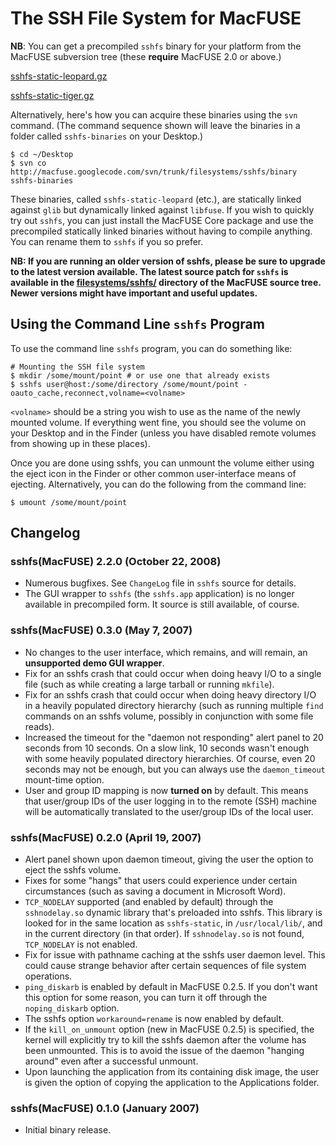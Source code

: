 # The SSH File System for MacFUSE #

**NB**: You can get a precompiled `sshfs` binary for your platform from the MacFUSE subversion tree (these **require** MacFUSE 2.0 or above.)

[sshfs-static-leopard.gz](http://osxbook.com/download/sshfs/sshfs-static-leopard.gz)

[sshfs-static-tiger.gz](http://osxbook.com/download/sshfs/sshfs-static-tiger.gz)

Alternatively, here's how you can acquire these binaries using the `svn` command. (The command sequence shown will leave the binaries in a folder called `sshfs-binaries` on your Desktop.)

```
$ cd ~/Desktop
$ svn co http://macfuse.googlecode.com/svn/trunk/filesystems/sshfs/binary sshfs-binaries
```

These binaries, called `sshfs-static-leopard` (etc.), are statically linked against `glib` but dynamically linked against `libfuse`. If you wish to quickly try out `sshfs`, you can just install the MacFUSE Core package and use the precompiled statically linked binaries without having to compile anything. You can rename them to `sshfs` if you so prefer.

**NB: If you are running an older version of sshfs, please be sure to upgrade to the latest version available. The latest source patch for `sshfs` is available in the [filesystems/sshfs/](http://code.google.com/p/macfuse/source/browse/#svn/trunk/filesystems/sshfs/) directory of the MacFUSE source tree. Newer versions might have important and useful updates.**

## Using the Command Line `sshfs` Program ##

To use the command line `sshfs` program, you can do something like:

```
# Mounting the SSH file system
$ mkdir /some/mount/point # or use one that already exists
$ sshfs user@host:/some/directory /some/mount/point -oauto_cache,reconnect,volname=<volname>
```

`<volname>` should be a string you wish to use as the name of the newly mounted volume. If everything went fine, you should see the volume on your Desktop and in the Finder (unless you have disabled remote volumes from showing up in these places).

Once you are done using sshfs, you can unmount the volume either using the eject icon in the Finder or other common user-interface means of ejecting. Alternatively, you can do the following from the command line:

```
$ umount /some/mount/point
```

## Changelog ##

### sshfs(MacFUSE) 2.2.0 (October 22, 2008) ###

  * Numerous bugfixes. See `ChangeLog` file in `sshfs` source for details.
  * The GUI wrapper to `sshfs` (the `sshfs.app` application) is no longer available in precompiled form. It source is still available, of course.

### sshfs(MacFUSE) 0.3.0 (May 7, 2007) ###

  * No changes to the user interface, which remains, and will remain, an **unsupported demo GUI wrapper**.
  * Fix for an sshfs crash that could occur when doing heavy I/O to a single file (such as while creating a large tarball or running `mkfile`).
  * Fix for an sshfs crash that could occur when doing heavy directory I/O in a heavily populated directory hierarchy (such as running multiple `find` commands on an sshfs volume, possibly in conjunction with some file reads).
  * Increased the timeout for the "daemon not responding" alert panel to 20 seconds from 10 seconds. On a slow link, 10 seconds wasn't enough with some heavily populated directory hierarchies. Of course, even 20 seconds may not be enough, but you can always use the `daemon_timeout` mount-time option.
  * User and group ID mapping is now **turned on** by default. This means that user/group IDs of the user logging in to the remote (SSH) machine will be automatically translated to the user/group IDs of the local user.

### sshfs(MacFUSE) 0.2.0 (April 19, 2007) ###

  * Alert panel shown upon daemon timeout, giving the user the option to eject the sshfs volume.
  * Fixes for some "hangs" that users could experience under certain circumstances (such as saving a document in Microsoft Word).
  * `TCP_NODELAY` supported (and enabled by default) through the `sshnodelay.so` dynamic library that's preloaded into sshfs. This library is looked for in the same location as `sshfs-static`, in `/usr/local/lib/`, and in the current directory (in that order). If `sshnodelay.so` is not found, `TCP_NODELAY` is not enabled.
  * Fix for issue with pathname caching at the sshfs user daemon level. This could cause strange behavior after certain sequences of file system operations.
  * `ping_diskarb` is enabled by default in MacFUSE 0.2.5. If you don't want this option for some reason, you can turn it off through the `noping_diskarb` option.
  * The sshfs option `workaround=rename` is now enabled by default.
  * If the `kill_on_unmount` option (new in MacFUSE 0.2.5) is specified, the kernel will explicitly try to kill the sshfs daemon after the volume has been unmounted. This is to avoid the issue of the daemon "hanging around" even after a successful unmount.
  * Upon launching the application from its containing disk image, the user is given the option of copying the application to the Applications folder.

### sshfs(MacFUSE) 0.1.0 (January 2007) ###

  * Initial binary release.